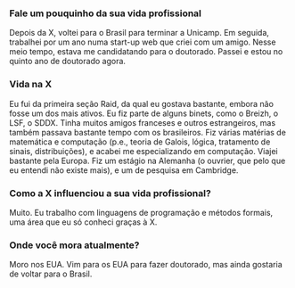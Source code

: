 ### Fale um pouquinho da sua vida profissional

Depois da X, voltei para o Brasil para terminar a Unicamp. Em seguida, trabalhei por um ano numa start-up web que criei com um amigo. Nesse meio tempo, estava me candidatando para o doutorado. Passei e estou no quinto ano de doutorado agora.
​
### Vida na X

Eu fui da primeira seção Raid, da qual eu gostava bastante, embora não fosse um dos mais ativos. Eu fiz parte de alguns binets, como o Breizh, o LSF, o SDDX. Tinha muitos amigos franceses e outros estrangeiros, mas também passava bastante tempo com os brasileiros. Fiz várias matérias de matemática e computação (p.e., teoria de Galois, lógica, tratamento de sinais, distribuições), e acabei me especializando em computação. Viajei bastante pela Europa. Fiz um estágio na Alemanha (o ouvrier, que pelo que eu entendi não existe mais), e um de pesquisa em Cambridge.

### Como a X influenciou a sua vida profissional?

Muito. Eu trabalho com linguagens de programação e métodos formais, uma área que eu só conheci graças à X.

### Onde você mora atualmente?

Moro nos EUA. Vim para os EUA para fazer doutorado, mas ainda gostaria de voltar para o Brasil.